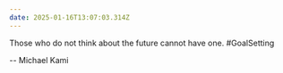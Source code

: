 ```yaml
---
date: 2025-01-16T13:07:03.314Z
---
```


Those who do not think about the future cannot have one. #GoalSetting

-- Michael Kami